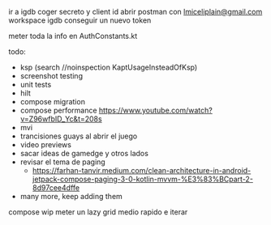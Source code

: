 ir a igdb
coger secreto y client id
abrir postman con lmiceliplain@gmail.com 
    workspace igdb conseguir un nuevo token 


meter toda la info en AuthConstants.kt

todo: 
* ksp (search //noinspection KaptUsageInsteadOfKsp)
* screenshot testing
* unit tests
* hilt
* compose migration
* compose performance https://www.youtube.com/watch?v=Z96wfbID_Yc&t=208s
* mvi
* trancisiones guays al abrir el juego
* video previews
* sacar ideas de gamedge y otros lados
* revisar el tema de paging
  * https://farhan-tanvir.medium.com/clean-architecture-in-android-jetpack-compose-paging-3-0-kotlin-mvvm-%E3%83%BCpart-2-8d97cee4dffe
* many more, keep adding them

compose wip
meter un lazy grid medio rapido e iterar
